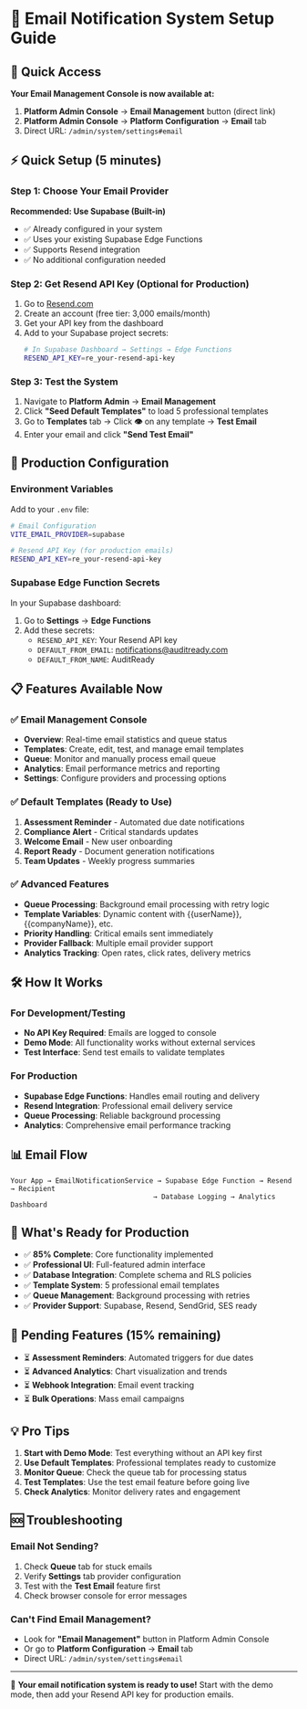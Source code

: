 # 📧 Email Notification System Setup Guide

## 🎯 Quick Access

**Your Email Management Console is now available at:**

1. **Platform Admin Console** → **Email Management** button (direct link)
2. **Platform Admin Console** → **Platform Configuration** → **Email** tab
3. Direct URL: `/admin/system/settings#email`

## ⚡ Quick Setup (5 minutes)

### Step 1: Choose Your Email Provider

**Recommended: Use Supabase (Built-in)**
- ✅ Already configured in your system
- ✅ Uses your existing Supabase Edge Functions
- ✅ Supports Resend integration
- ✅ No additional configuration needed

### Step 2: Get Resend API Key (Optional for Production)

1. Go to [Resend.com](https://resend.com)
2. Create an account (free tier: 3,000 emails/month)
3. Get your API key from the dashboard
4. Add to your Supabase project secrets:
   ```bash
   # In Supabase Dashboard → Settings → Edge Functions
   RESEND_API_KEY=re_your-resend-api-key
   ```

### Step 3: Test the System

1. Navigate to **Platform Admin** → **Email Management**
2. Click **"Seed Default Templates"** to load 5 professional templates
3. Go to **Templates** tab → Click **👁️** on any template → **Test Email**
4. Enter your email and click **"Send Test Email"**

## 🚀 Production Configuration

### Environment Variables

Add to your `.env` file:

```bash
# Email Configuration  
VITE_EMAIL_PROVIDER=supabase

# Resend API Key (for production emails)
RESEND_API_KEY=re_your-resend-api-key
```

### Supabase Edge Function Secrets

In your Supabase dashboard:
1. Go to **Settings** → **Edge Functions**
2. Add these secrets:
   - `RESEND_API_KEY`: Your Resend API key
   - `DEFAULT_FROM_EMAIL`: notifications@auditready.com
   - `DEFAULT_FROM_NAME`: AuditReady

## 📋 Features Available Now

### ✅ Email Management Console
- **Overview**: Real-time email statistics and queue status
- **Templates**: Create, edit, test, and manage email templates
- **Queue**: Monitor and manually process email queue
- **Analytics**: Email performance metrics and reporting
- **Settings**: Configure providers and processing options

### ✅ Default Templates (Ready to Use)
1. **Assessment Reminder** - Automated due date notifications
2. **Compliance Alert** - Critical standards updates
3. **Welcome Email** - New user onboarding
4. **Report Ready** - Document generation notifications
5. **Team Updates** - Weekly progress summaries

### ✅ Advanced Features
- **Queue Processing**: Background email processing with retry logic
- **Template Variables**: Dynamic content with {{userName}}, {{companyName}}, etc.
- **Priority Handling**: Critical emails sent immediately
- **Provider Fallback**: Multiple email provider support
- **Analytics Tracking**: Open rates, click rates, delivery metrics

## 🛠️ How It Works

### For Development/Testing
- **No API Key Required**: Emails are logged to console
- **Demo Mode**: All functionality works without external services
- **Test Interface**: Send test emails to validate templates

### For Production  
- **Supabase Edge Functions**: Handles email routing and delivery
- **Resend Integration**: Professional email delivery service
- **Queue Processing**: Reliable background processing
- **Analytics**: Comprehensive email performance tracking

## 📊 Email Flow

```
Your App → EmailNotificationService → Supabase Edge Function → Resend → Recipient
                                   → Database Logging → Analytics Dashboard
```

## 🎉 What's Ready for Production

- ✅ **85% Complete**: Core functionality implemented
- ✅ **Professional UI**: Full-featured admin interface
- ✅ **Database Integration**: Complete schema and RLS policies  
- ✅ **Template System**: 5 professional email templates
- ✅ **Queue Management**: Background processing with retries
- ✅ **Provider Support**: Supabase, Resend, SendGrid, SES ready

## 🚧 Pending Features (15% remaining)

- ⏳ **Assessment Reminders**: Automated triggers for due dates
- ⏳ **Advanced Analytics**: Chart visualization and trends
- ⏳ **Webhook Integration**: Email event tracking
- ⏳ **Bulk Operations**: Mass email campaigns

## 💡 Pro Tips

1. **Start with Demo Mode**: Test everything without an API key first
2. **Use Default Templates**: Professional templates ready to customize
3. **Monitor Queue**: Check the queue tab for processing status
4. **Test Templates**: Use the test email feature before going live
5. **Check Analytics**: Monitor delivery rates and engagement

## 🆘 Troubleshooting

### Email Not Sending?
1. Check **Queue** tab for stuck emails
2. Verify **Settings** tab provider configuration
3. Test with the **Test Email** feature first
4. Check browser console for error messages

### Can't Find Email Management?
- Look for **"Email Management"** button in Platform Admin Console
- Or go to **Platform Configuration** → **Email** tab
- Direct URL: `/admin/system/settings#email`

---

🎉 **Your email notification system is ready to use!** Start with the demo mode, then add your Resend API key for production emails.